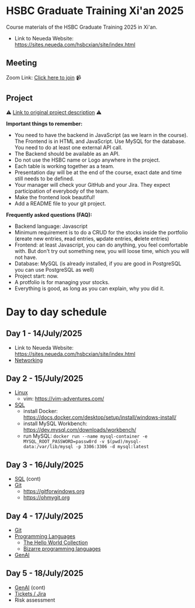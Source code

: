 # HSBC Graduate Training Xi'an 2025
Course materials of the HSBC Graduate Training 2025 in Xi'an.
- Link to Neueda Website: https://sites.neueda.com/hsbcxian/site/index.html

## Meeting
Zoom Link: [Click here to join](https://us06web.zoom.us/j/81546421422?pwd=xsvsSIPUb8nylo6rT9xOkaOvH0SeCW.1) 📹

## Project
⚠️ [Link to original project description](project_description.md) ⚠️

**Important things to remember:**
- You need to have the backend in JavaScript (as we learn in the course). The Frontend is in HTML and JavaScript. Use MySQL for the database. You need to do at least one external API call.
- The Backend should be available as an API.
- Do not use the HSBC name or Logo anywhere in the project.
- Each table is working together as a team.
- Presentation day will be at the end of the course, exact date and time still needs to be defined.
- Your manager will check your GitHub and your Jira. They expect participation of everybody of the team.
- Make the frontend look beautiful!
- Add a README file to your git project.

**Frequently asked questions (FAQ):**
- Backend language: Javascript
- Minimum requirement is to do a CRUD for the stocks inside the portfolio (**c**reate new entries, **r**ead entries, **u**pdate entries, **d**elete entries)
- Frontend: at least Javascript, you can do anything, you feel comfortable with. But don't try out something new, you will loose time, which you will not have.
- Database: MySQL (is already installed, if you are good in PostgreSQL you can use PostgreSQL as well)
- Project start: now.
- A protfolio is for managing your stocks.
- Everything is good, as long as you can explain, why you did it.


# Day to day schedule

## Day 1 - 14/July/2025
- Link to Neueda Website: https://sites.neueda.com/hsbcxian/site/index.html
- [Networking](01_networking/)

## Day 2 - 15/July/2025
- [Linux](02_linux/)
  - vim: https://vim-adventures.com/
- [SQL](03_SQL/)
  - install Docker: https://docs.docker.com/desktop/setup/install/windows-install/
  - install MySQL Workbench: https://dev.mysql.com/downloads/workbench/
  - run MySQL: `docker run --name mysql-container -e MYSQL_ROOT_PASSWORD=passw0rd -v $(pwd)/mysql-data:/var/lib/mysql -p 3306:3306 -d mysql:latest`

## Day 3 - 16/July/2025
- [SQL](03_SQL/) (cont)
- [Git](04_GIT/)
  - https://gitforwindows.org
  - https://ohmygit.org

## Day 4 - 17/July/2025
- [Git](04_GIT/)
- [Programming Languages](05_programming_languages/)
  - [The Hello World Collection](http://helloworldcollection.de/)
  - [Bizarre programming languages](https://www.hongkiat.com/blog/bizarre-insane-programming-languages/)
- [GenAI](06_GenAI/GenAIAssistant.pdf)

## Day 5 - 18/July/2025
- [GenAI](06_GenAI/GenAIAssistant.pdf) (cont)
- [Tickets / Jira](07_Jira/Intro_Ticketing_System.pdf)
- Risk assessment